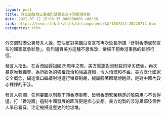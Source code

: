 ```yaml
---
layout: post
title: 外交部駐港公署強烈譴責美方干預香港事務
date: 2022-07-12 15:08:35.000000000 +08:00
link: https://news.rthk.hk/rthk/ch/component/k2/1657344-20220712.htm
categories: rthk
---
```


外交部駐港公署發言人說，堅決反對美國白宮宣布再次延長所謂「針對香港局勢宣布的國家緊急狀態」，強烈譴責美方這種不思悔改、蠻橫干預香港事務的錯誤行徑。

發言人指出，在香港回歸祖國25周年之際，美方重施對港制裁的卑劣伎倆，再次暴露唯我獨尊、為所欲為的強權政治和強盜邏輯，令人憤慨和不齒。美方泛化國家安全概念，編造借口繼續對港進行蠻橫制裁，純屬睜著眼睛說瞎話，是對中國內政赤裸裸的干涉。

發言人強調，任何妄圖以制裁干預香港事務、破壞香港繁榮穩定的險惡用心不會得逞，打「香港牌」遏制中國發展的圖謀更是痴心妄想。美方炮製的涉港卑鄙伎倆世人早已看穿，注定被掃進歷史的垃圾堆。
